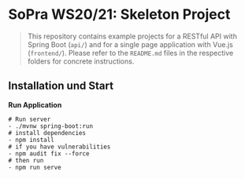 # SoPra WS20/21: Skeleton Project

> This repository contains example projects for a RESTful API with Spring Boot (`api/`) and for a single page application with Vue.js (`frontend/`).
> Please refer to the `README.md` files in the respective folders for concrete instructions.

## Installation und Start

**Run Application**
```
# Run server
- ./mvnw spring-boot:run
# install dependencies
- npm install
# if you have vulnerabilities
- npm audit fix --force
# then run
- npm run serve
```